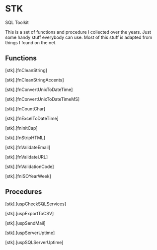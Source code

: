 # STK
SQL Toolkit

This is a set of functions and procedure I collected over the years. Just some handy stuff everybody can use. Most of this stuff is adapted from things I found on the net.

## Functions

[stk].[fnCleanString]

[stk].[fnCleanStringAccents]

[stk].[fnConvertUnixToDateTime] 

[stk].[fnConvertUnixToDateTimeMS] 

[stk].[fnCountChar] 

[stk].[fnExcelToDateTime]

[stk].[fnInitCap] 

[stk].[fnStripHTML]

[stk].[fnValidateEmail] 

[stk].[fnValidateURL]

[stk].[fnValidationCode]

[stk].[fnISOYearWeek]


## Procedures

[stk].[uspCheckSQLServices]

[stk].[uspExportToCSV]

[stk].[uspSendMail]

[stk].[uspServerUptime]

[stk].[uspSQLServerUptime]
